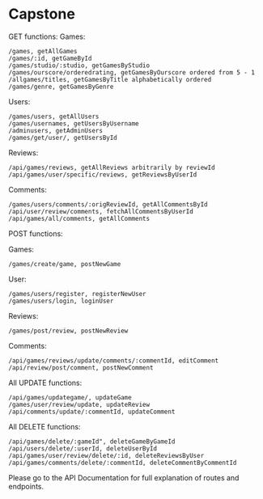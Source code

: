 # Capstone

GET functions:
Games:

    /games, getAllGames
    /games/:id, getGameById
    /games/studio/:studio, getGamesByStudio
    /games/ourscore/orderedrating, getGamesByOurscore ordered from 5 - 1
    /allgames/titles, getGamesByTitle alphabetically ordered
    /games/genre, getGamesByGenre

Users:

    /games/users, getAllUsers
    /games/usernames, getUsersByUsername
    /adminusers, getAdminUsers
    /games/get/user/, getUsersById

Reviews:

    /api/games/reviews, getAllReviews arbitrarily by reviewId
    /api/games/user/specific/reviews, getReviewsByUserId

Comments:

    /games/users/comments/:origReviewId, getAllCommentsById
    /api/user/review/comments, fetchAllCommentsByUserId
    /api/games/all/comments, getAllComments

POST functions:

Games:
    
    /games/create/game, postNewGame

User:

    /games/users/register, registerNewUser
    /games/users/login, loginUser

Reviews:

    /games/post/review, postNewReview

Comments:

    /api/games/reviews/update/comments/:commentId, editComment
    /api/review/post/comment, postNewComment

All UPDATE functions:

    /api/games/updategame/, updateGame
    /games/user/review/update, updateReview
    /api/comments/update/:commentId, updateComment

All DELETE functions:

    /api/games/delete/:gameId", deleteGameByGameId
    /api/users/delete/:userId, deleteUserById
    /api/games/user/review/delete/:id, deleteReviewsByUser
    /api/games/comments/delete/:commentId, deleteCommentByCommentId


Please go to the API Documentation for full explanation of routes and endpoints.
